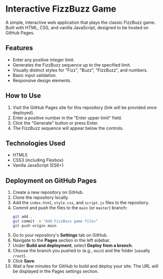 # Interactive FizzBuzz Game

A simple, interactive web application that plays the classic FizzBuzz game. Built with HTML, CSS, and vanilla JavaScript, designed to be hosted on GitHub Pages.

## Features

* Enter any positive integer limit.
* Generates the FizzBuzz sequence up to the specified limit.
* Visually distinct styles for "Fizz", "Buzz", "FizzBuzz", and numbers.
* Basic input validation.
* Responsive design elements.

## How to Use

1.  Visit the GitHub Pages site for this repository (link will be provided once deployed).
2.  Enter a positive number in the "Enter upper limit" field.
3.  Click the "Generate" button or press Enter.
4.  The FizzBuzz sequence will appear below the controls.

## Technologies Used

* HTML5
* CSS3 (including Flexbox)
* Vanilla JavaScript (ES6+)

## Deployment on GitHub Pages

1.  Create a new repository on GitHub.
2.  Clone the repository locally.
3.  Add the `index.html`, `style.css`, and `script.js` files to the repository.
4.  Commit and push the files to the `main` (or `master`) branch:
    ```bash
    git add .
    git commit -m "Add FizzBuzz game files"
    git push origin main
    ```
5.  Go to your repository's **Settings** tab on GitHub.
6.  Navigate to the **Pages** section in the left sidebar.
7.  Under **Build and deployment**, select **Deploy from a branch**.
8.  Choose the branch you pushed to (e.g., `main`) and the folder (usually `/root`).
9.  Click **Save**.
10. Wait a few minutes for GitHub to build and deploy your site. The URL will be displayed in the Pages settings section.
